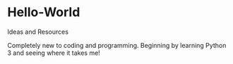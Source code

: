 # Hello-World
Ideas and Resources

Completely new to coding and programming. Beginning by learning Python 3 and seeing where it takes me!
